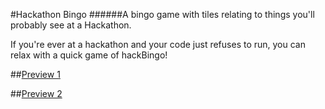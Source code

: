 #Hackathon Bingo
######A bingo game with tiles relating to things you'll probably see at a Hackathon.

If you're ever at a hackathon and your code just refuses to run, you can relax with a quick game of hackBingo!

##[Preview 1](https://raw.githubusercontent.com/biggie96/Hackathon-Bingo/master/prev1.png)

##[Preview 2](https://raw.githubusercontent.com/biggie96/Hackathon-Bingo/master/prev2.png)
